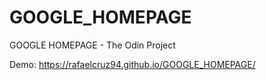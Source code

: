 # GOOGLE_HOMEPAGE
GOOGLE HOMEPAGE - The Odin Project

Demo: https://rafaelcruz94.github.io/GOOGLE_HOMEPAGE/
